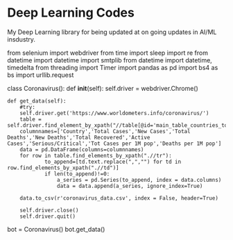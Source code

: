 # Deep Learning Codes
 My Deep Learning library for being updated at on going updates in AI/ML insdustry.
 
 from selenium import webdriver
from time import sleep
import re
from datetime import datetime
import smtplib
from datetime import datetime, timedelta
from threading import Timer
import pandas as pd
import bs4 as bs
import urllib.request

class Coronavirus():
    def __init__(self):
        self.driver = webdriver.Chrome()

    def get_data(self):
        #try:
        self.driver.get('https://www.worldometers.info/coronavirus/')
        table = self.driver.find_element_by_xpath("//table[@id='main_table_countries_today']")
        columnnames=['Country','Total Cases','New Cases','Total Deaths','New Deaths','Total Recovered','Active Cases','Serious/Critical','Tot Cases per 1M pop','Deaths per 1M pop']
        data = pd.DataFrame(columns=columnnames)
        for row in table.find_elements_by_xpath(".//tr"):
                to_append=[td.text.replace(",","") for td in row.find_elements_by_xpath(".//td")]
                if len(to_append)!=0:
                    a_series = pd.Series(to_append, index = data.columns)
                    data = data.append(a_series, ignore_index=True)
        
        data.to_csv(r'coronavirus_data.csv', index = False, header=True)

        self.driver.close()
        self.driver.quit()

bot = Coronavirus()
bot.get_data()



